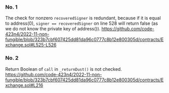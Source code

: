 ### No. 1
The check for nonzero `recoveredSigner` is redundant, because if it is equal to address(0), `signer == recoveredSigner` on line 528 will return false (as we do not know the private key of address()).
https://github.com/code-423n4/2022-11-non-fungible/blob/323b7cbf607425dd81da96c0777c8b12e800305d/contracts/Exchange.sol#L525-L526

### No. 2
Return Boolean of `call` in `_returnDust()` is not checked.
https://github.com/code-423n4/2022-11-non-fungible/blob/323b7cbf607425dd81da96c0777c8b12e800305d/contracts/Exchange.sol#L216